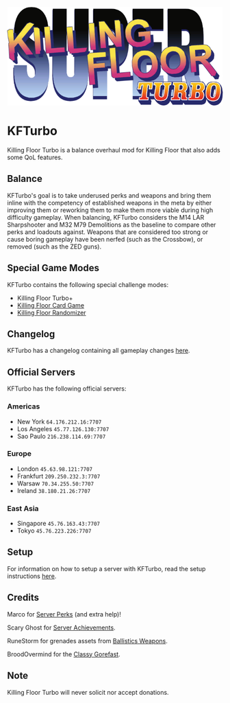![](./KFTurbo/readme/TurboSticker.png)

# KFTurbo

Killing Floor Turbo is a balance overhaul mod for Killing Floor that also adds some QoL features.

## Balance
KFTurbo's goal is to take underused perks and weapons and bring them inline with the competency of established weapons in the meta by either improving them or reworking them to make them more viable during high difficulty gameplay. When balancing, KFTurbo considers the M14 LAR Sharpshooter and M32 M79 Demolitions as the baseline to compare other perks and loadouts against. Weapons that are considered too strong or cause boring gameplay have been nerfed (such as the Crossbow), or removed (such as the ZED guns).

## Special Game Modes
KFTurbo contains the following special challenge modes:
* Killing Floor Turbo+
* [Killing Floor Card Game](https://github.com/KFPilot/KFTurbo/tree/master/KFTurboCardGame#readme)
* [Killing Floor Randomizer](https://github.com/KFPilot/KFTurbo/tree/master/KFTurboRandomizer#readme)

## Changelog
KFTurbo has a changelog containing all gameplay changes [here](./changelog.md).

## Official Servers
KFTurbo has the following official servers:
### Americas
* New York `64.176.212.16:7707`
* Los Angeles `45.77.126.130:7707`
* Sao Paulo `216.238.114.69:7707`
### Europe
* London `45.63.98.121:7707`
* Frankfurt `209.250.232.3:7707`
* Warsaw `70.34.255.50:7707`
* Ireland `38.180.21.26:7707`
### East Asia
* Singapore `45.76.163.43:7707`
* Tokyo `45.76.223.226:7707`

## Setup
For information on how to setup a server with KFTurbo, read the setup instructions [here](./SETUP.md).

## Credits
Marco for [Server Perks](https://forums.tripwireinteractive.com/index.php?threads/mut-per-server-stats.36898/) (and extra help)!

Scary Ghost for [Server Achievements](https://github.com/scaryghost/ServerAchievements).

RuneStorm for grenades assets from [Ballistics Weapons](https://www.runestorm.com/ballistic).

BroodOvermind for the [Classy Gorefast](https://steamcommunity.com/sharedfiles/filedetails/?id=112768245).

## Note
Killing Floor Turbo will never solicit nor accept donations.
